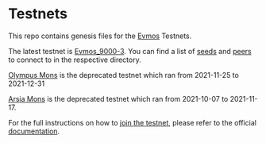 # Testnets

This repo contains genesis files for the [Evmos](https://github.com/tharsis/evmos) Testnets.

The latest testnet is [Evmos_9000-3](./evmos_9000-3). You can find a list of [seeds](https://docs.tendermint.com/master/tendermint-core/using-tendermint.html#seed) and [peers](https://docs.tendermint.com/master/tendermint-core/using-tendermint.html#persistent-peer) to connect to in the respective directory.


[Olympus Mons](./olympus_mons) is the deprecated testnet which ran from 2021-11-25 to 2021-12-31

[Arsia Mons](./arsia_mons) is the deprecated testnet which ran from 2021-10-07 to 2021-11-17.

For the full instructions on how to [join the testnet](https://evmos.dev/testnet/join.html), please refer to the official [documentation](https://evmos.dev).

